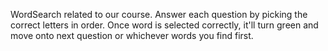 WordSearch related to our course.
Answer each question by picking the correct letters in order. 
Once word is selected correctly, it'll turn green and move onto next question or whichever words you find first.